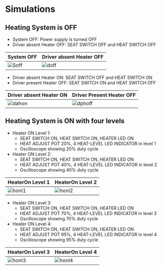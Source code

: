 
# Simulations
## Heating System is OFF
- System OFF: Power supply is turned OFF
- Driver absent Heater OFF: SEAT SWITCH OFF and HEAT SWITCH OFF

| System OFF|	Driver absent Heater OFF |
| :---------------------------- | :-------------------------- | 
|![Soff](https://user-images.githubusercontent.com/102032303/164645802-a72d7f71-6341-4d6c-9b3d-9ef5e64d22f4.png)  | ![doff](https://user-images.githubusercontent.com/102032303/164645852-d7ee7e58-74a1-4916-84aa-dbffd1b7c976.png) |



- Driver absent Heater ON: SEAT SWITCH OFF and HEAT SWITCH ON
- Driver present Heater OFF: SEAT SWITCH ON and HEAT SWITCH OFF

|Driver absent Heater ON |	Driver Present Heater OFF |
| :-------- | :------- | 
|![dahon](https://user-images.githubusercontent.com/102032303/164646372-a706f55e-fe20-4ef7-b090-bcf397240cce.png) | ![dphoff](https://user-images.githubusercontent.com/102032303/164646429-3e51f1c8-0c2f-4aac-89dc-e98ba9b5608b.png) |


## Heating System is ON with four levels
- Heater ON Level 1:
   -  SEAT SWITCH ON, HEAT SWITCH ON, HEATER LED ON
   - HEAT ADJUST POT 20%, 4 HEAT-LEVEL LED INDICATOR in level 1
   - Oscilloscope showing 20% duty cycle
- Heater ON Level 2:
   - SEAT SWITCH ON, HEAT SWITCH ON, HEATER LED ON
   - HEAT ADJUST POT 40%, 4 HEAT-LEVEL LED INDICATOR in level 2
   - Oscilloscope showing 40% duty cycle
   
|HeaterOn Level 1|	HeaterOn Level 2|
| :----------------------------| :---------------------------- | 
| ![honl1](https://user-images.githubusercontent.com/102032303/164646662-0830ab45-ef63-42ea-b70b-0d222cbba77a.png)| ![honl2](https://user-images.githubusercontent.com/102032303/164646746-a6a3f606-3764-41c6-97a3-172876b87211.png)|


- Heater ON Level 3:
   - SEAT SWITCH ON, HEAT SWITCH ON, HEATER LED ON
   - HEAT ADJUST POT 70%, 4 HEAT-LEVEL LED INDICATOR in level 3
   - Oscilloscope showing 70% duty cycle
- Heater ON Level 4:
   - SEAT SWITCH ON, HEAT SWITCH ON, HEATER LED ON
   - HEAT ADJUST POT 95%, 4 HEAT-LEVEL LED INDICATOR in level 4
   - Oscilloscope showing 95% duty cycle
   
|HeaterOn Level 3	|HeaterOn Level 4|
| :-------- | :------- | 
|![honl3](https://user-images.githubusercontent.com/102032303/164647180-014cd3b6-b39c-4a39-acad-2e60a1f29d88.png) |![honl4](https://user-images.githubusercontent.com/102032303/164647214-2d8963f4-b79f-4a90-9c6a-9b3d99624a4c.png) |
